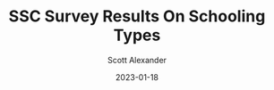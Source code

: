---
layout: podcast
title: "SSC Survey Results On Schooling Types"
author: Scott Alexander
description: https://astralcodexten.substack.com/p/ssc-survey-results-on-schooling-types
date: 2023-01-18
length: 2660761
duration: 665
guid: ssc-survey-results-on-schooling-types
---